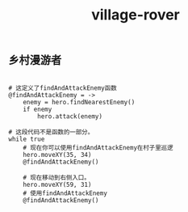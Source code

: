 ﻿---
layout: default
title: village-rover
---
## 乡村漫游者
```

# 这定义了findAndAttackEnemy函数
@findAndAttackEnemy = ->
    enemy = hero.findNearestEnemy()
    if enemy
        hero.attack(enemy)

# 这段代码不是函数的一部分。
while true        
    # 现在你可以使用findAndAttackEnemy在村子里巡逻
    hero.moveXY(35, 34)
    @findAndAttackEnemy()
    
    # 现在移动到右侧入口。
    hero.moveXY(59, 31)
    # 使用findAndAttackEnemy
    @findAndAttackEnemy()

```
